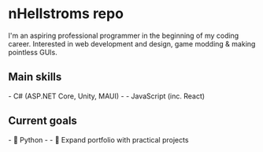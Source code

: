 <h1>nHellstroms repo</h1>
I'm an aspiring professional programmer in the beginning of my coding career. 
Interested in web development and design, game modding & making pointless GUIs. 

<h2>Main skills</h2>
- C# (ASP.NET Core, Unity, MAUI)
- 
- JavaScript (inc. React)

<h2>Current goals</h2>
- 🐍 Python
- 
- 💾 Expand portfolio with practical projects
